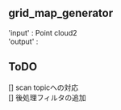 ## grid_map_generator

'input' : Point cloud2  
'output' :

## ToDO
[] scan topicへの対応  
[] 後処理フィルタの追加
